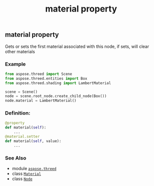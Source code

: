 ﻿---
title: material property
second_title: Aspose.3D for Python via .NET API References
description: 
type: docs
weight: 220
url: /python-net/aspose.threed/node/material/
is_root: false
---

## material property


Gets or sets the first material associated with this node, if sets, will clear other materials

### Example 


```python
from aspose.threed import Scene
from aspose.threed.entities import Box
from aspose.threed.shading import LambertMaterial

scene = Scene()
node = scene.root_node.create_child_node(Box())
node.material = LambertMaterial()

```
### Definition:
```python
@property
def material(self):
    ...
@material.setter
def material(self, value):
    ...
```

### See Also
* module [`aspose.threed`](../../)
* class [`Material`](/3d/python-net/aspose.threed.shading/material)
* class [`Node`](/3d/python-net/aspose.threed/node)
